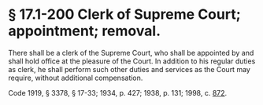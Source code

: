 # § 17.1-200 Clerk of Supreme Court; appointment; removal.

<p>There shall be a clerk of the Supreme Court, who shall be appointed by and shall hold office at the pleasure of the Court. In addition to his regular duties as clerk, he shall perform such other duties and services as the Court may require, without additional compensation.</p><p>Code 1919, § 3378, § 17-33; 1934, p. 427; 1938, p. 131; 1998, c. <a href='http://lis.virginia.gov/cgi-bin/legp604.exe?981+ful+CHAP0872'>872</a>.</p>